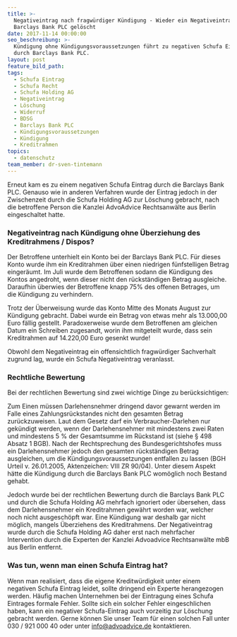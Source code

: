 ```yaml
---
title: >-
  Negativeintrag nach fragwürdiger Kündigung - Wieder ein Negativeintrag der
  Barclays Bank PLC gelöscht
date: 2017-11-14 00:00:00
seo_beschreibung: >-
  Kündigung ohne Kündigungsvoraussetzungen führt zu negativen Schufa Eintrag
  durch Barclays Bank PLC.
layout: post
feature_bild_path:
tags:
  - Schufa Eintrag
  - Schufa Recht
  - Schufa Holding AG
  - Negativeintrag
  - Löschung
  - Widerruf
  - BDSG
  - Barclays Bank PLC
  - Kündigungsvoraussetzungen
  - Kündigung
  - Kreditrahmen
topics:
  - datenschutz
team_member: dr-sven-tintemann
---
```



Erneut kam es zu einem negativen Schufa Eintrag durch die Barclays Bank PLC. Genauso wie in anderen Verfahren wurde der Eintrag jedoch in der Zwischenzeit durch die Schufa Holding AG zur L&ouml;schung gebracht, nach die betroffene Person die Kanzlei AdvoAdvice Rechtsanw&auml;lte aus Berlin eingeschaltet hatte.

### Negativeintrag nach K&uuml;ndigung ohne &Uuml;berziehung des Kreditrahmens / Dispos?

Der Betroffene unterhielt ein Konto bei der Barclays Bank PLC. F&uuml;r dieses Konto wurde ihm ein Kreditrahmen &uuml;ber einen niedrigen f&uuml;nfstelligen Betrag einger&auml;umt. Im Juli wurde dem Betroffenen sodann die K&uuml;ndigung des Kontos angedroht, wenn dieser nicht den r&uuml;ckst&auml;ndigen Betrag ausgleiche. Daraufhin &uuml;berwies der Betroffene knapp 75% des offenen Betrages, um die K&uuml;ndigung zu verhindern.

Trotz der &Uuml;berweisung wurde das Konto Mitte des Monats August zur K&uuml;ndigung gebracht. Dabei wurde ein Betrag von etwas mehr als 13.000,00 Euro f&auml;llig gestellt. Paradoxerweise wurde dem Betroffenen am gleichen Datum ein Schreiben zugesandt, worin ihm mitgeteilt wurde, dass sein Kreditrahmen auf 14.220,00 Euro gesenkt wurde!

Obwohl dem Negativeintrag ein offensichtlich fragw&uuml;rdiger Sachverhalt zugrund lag, wurde ein Schufa Negativeintrag veranlasst.

### Rechtliche Bewertung

Bei der rechtlichen Bewertung sind zwei wichtige Dinge zu ber&uuml;cksichtigen:

Zum Einen m&uuml;ssen Darlehensnehmer dringend davor gewarnt werden im Falle eines Zahlungsr&uuml;ckstandes nicht den gesamten Betrag zur&uuml;ckzuweisen. Laut dem Gesetz darf ein Verbraucher-Darlehen nur gek&uuml;ndigt werden, wenn der Darlehensnehmer mit mindestens zwei Raten und mindestens 5 % der Gesamtsumme im R&uuml;ckstand ist (siehe &sect; 498 Absatz 1 BGB). Nach der Rechtsprechung des Bundesgerichtshofes muss ein Darlehensnehmer jedoch den gesamten r&uuml;ckst&auml;ndigen Betrag ausgleichen, um die K&uuml;ndigungsvoraussetzungen entfallen zu lassen (BGH Urteil v. 26.01.2005, Aktenzeichen: VIII ZR 90/04). Unter diesem Aspekt h&auml;tte die K&uuml;ndigung durch die Barclays Bank PLC wom&ouml;glich noch Bestand gehabt.

Jedoch wurde bei der rechtlichen Bewertung durch die Barclays Bank PLC und durch die Schufa Holding AG mehrfach ignoriert oder &uuml;bersehen, dass dem Darlehensnehmer ein Kreditrahmen gew&auml;hrt worden war, welcher noch nicht ausgesch&ouml;pft war. Eine K&uuml;ndigung war deshalb gar nicht m&ouml;glich, mangels &Uuml;berziehens des Kreditrahmens. Der Negativeintrag wurde durch die Schufa Holding AG daher erst nach mehrfacher Intervention durch die Experten der Kanzlei Advoadvice Rechtsanw&auml;lte mbB aus Berlin entfernt.

### Was tun, wenn man einen Schufa Eintrag hat?

Wenn man realisiert, dass die eigene Kreditw&uuml;rdigkeit unter einem negativen Schufa Eintrag leidet, sollte dringend ein Experte herangezogen werden. H&auml;ufig machen Unternehmen bei der Eintragung eines Schufa Eintrages formale Fehler. Sollte sich ein solcher Fehler eingeschlichen haben, kann ein negativer Schufa-Eintrag auch vorzeitig zur L&ouml;schung gebracht werden. Gerne k&ouml;nnen Sie unser Team f&uuml;r einen solchen Fall unter 030 / 921 000 40 oder unter info@advoadvice.de kontaktieren.